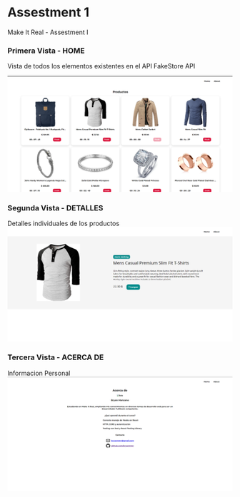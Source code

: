 # Assestment 1
Make It Real - Assestment I  

### Primera Vista - HOME
Vista de todos los elementos existentes en el API FakeStore API  

![Vista Home](./src/assets/screenshots/screenshot1.png)

### Segunda Vista - DETALLES
Detalles individuales de los productos
![Vista Detalles](./src/assets/screenshots/screenshot2.png)

### Tercera Vista - ACERCA DE
Informacion Personal
![Vista About](./src/assets/screenshots/screenshot3.png)

